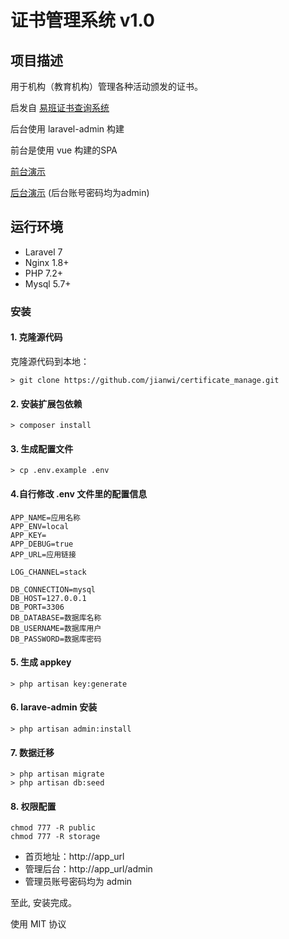 # 证书管理系统 v1.0

## 项目描述

用于机构（教育机构）管理各种活动颁发的证书。

启发自 [易班证书查询系统](http://www.yiban.cn/Renzheng/showJzList#/) 

后台使用 laravel-admin 构建

前台是使用 vue 构建的SPA

[前台演示](https://zs.e23.ink)

[后台演示](https://zs.e23.ink/admin)  (后台账号密码均为admin)

## 运行环境

- Laravel 7
- Nginx 1.8+
- PHP 7.2+
- Mysql 5.7+

### 安装

#### 1. 克隆源代码

克隆源代码到本地：

    > git clone https://github.com/jianwi/certificate_manage.git

#### 2. 安装扩展包依赖

    > composer install

#### 3. 生成配置文件

    > cp .env.example .env

#### 4.自行修改 .env 文件里的配置信息

```
APP_NAME=应用名称
APP_ENV=local
APP_KEY=
APP_DEBUG=true
APP_URL=应用链接

LOG_CHANNEL=stack

DB_CONNECTION=mysql
DB_HOST=127.0.0.1
DB_PORT=3306
DB_DATABASE=数据库名称
DB_USERNAME=数据库用户
DB_PASSWORD=数据库密码
```

#### 5. 生成 appkey

```
> php artisan key:generate
```

#### 6. larave-admin 安装

```
> php artisan admin:install
```

#### 7. 数据迁移

```
> php artisan migrate
> php artisan db:seed
```

#### 8. 权限配置

```
chmod 777 -R public 
chmod 777 -R storage
```


* 首页地址：http://app_url
* 管理后台：http://app_url/admin
* 管理员账号密码均为 admin 

至此, 安装完成。

使用 MIT 协议
